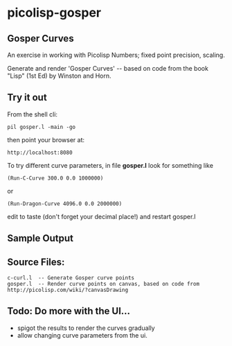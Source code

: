 # picolisp-gosper
## Gosper Curves

An exercise in working with Picolisp Numbers; fixed point precision, scaling.

Generate and render 'Gosper Curves' -- based on code from the book "Lisp" (1st Ed) by Winston and Horn.

## Try it out

From the shell cli:
~~~~
pil gosper.l -main -go
~~~~
then point your browser at:
~~~~
http://localhost:8080
~~~~

To try different curve parameters, in file **gosper.l** look for something like
~~~~
(Run-C-Curve 300.0 0.0 1000000)
~~~~
or
~~~~
(Run-Dragon-Curve 4096.0 0.0 2000000)
~~~~

edit to taste (don't forget your decimal place!) and restart gosper.l

## Sample Output

[logo]: https://github.com/thinknlive/picolisp-gosper/new/master/c-1.png "C-Curve"

[logo]: https://github.com/thinknlive/picolisp-gosper/new/master/c-2.png "C-Curve"

[logo]: https://github.com/thinknlive/picolisp-gosper/new/master/d-1.png "Dragon-Curve"

[logo]: https://github.com/thinknlive/picolisp-gosper/new/master/d-2.png "Dragon-Curve"

[logo]: https://github.com/thinknlive/picolisp-gosper/new/master/d-3.png "Dragon-Curve"

## Source Files:
~~~~ 
c-curl.l  -- Generate Gosper curve points
gosper.l  -- Render curve points on canvas, based on code from http://picolisp.com/wiki/?canvasDrawing
~~~~ 

## Todo: Do more with the UI... 
* spigot the results to render the curves gradually
* allow changing curve parameters from the ui.

